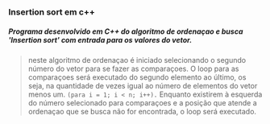 ### Insertion sort em c++

##### Programa desenvolvido em C++ do algoritmo de ordenaçao e busca 'Insertion sort' com entrada para os valores do vetor.



>neste algoritmo de ordenaçao é iniciado selecionando o segundo número do vetor para se fazer as comparaçoes.
>O loop para as comparaçoes será executado do segundo elemento ao último, os seja, na quantidade de vezes igual ao número de elementos do vetor menos um. ```(para i = 1; i < n; i++).```
> Enquanto existirem à esquerda do número selecionado para comparaçoes e a posição que atende a ordenaçao que se busca não for encontrada, o loop será executado.
